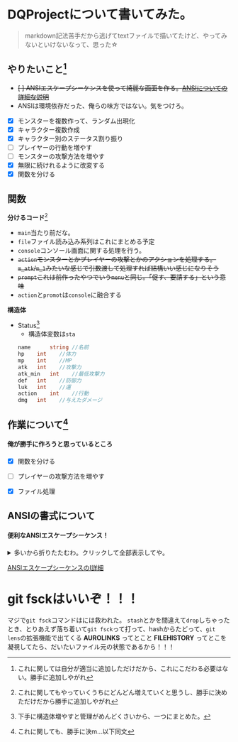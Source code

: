 # DQProjectについて書いてみた。

> markdown記法苦手だから逃げてtextファイルで描いてたけど、やってみないといけないなって、思った☆

## やりたいこと[^1]

[^1]:これに関しては自分が適当に追加しただけだから、これにこだわる必要はない。勝手に追加しやがれ
 - ~~[ ] ANSIエスケープシーケンスを使って綺麗な画面を作る。[ANSIについての詳細な説明](#ansiの書式について)~~
 - ANSIは環境依存だった、俺らの味方ではない。気をつけろ。
 - [x] モンスターを複数作って、ランダム出現化
 - [x] キャラクター複数作成
 - [x] キャラクター別のステータス割り振り
 - [ ] プレイヤーの行動を増やす
 - [ ] モンスターの攻撃方法を増やす
 - [x] 無限に続けれるように改変する
 - [x] 関数を分ける

## 関数

**分けるコード**[^2]
[^2]:これに関してもやっていくうちにどんどん増えていくと思うし、勝手に決めただけだから勝手に追加しやがれ
- `main`当たり前だな。
- `file`ファイル読み込み系列はこれにまとめる予定
- `console`コンソール画面に関する処理を行う。
- ~~`action`モンスターとかプレイヤーの攻撃とかのアクションを処理する。`m_atk`/`m_1`みたいな感じで引数渡して処理すれば結構いい感じになりそう~~
- ~~`prompt`これは前作ったやつでいう`menu`と同じ。「促す、要請する」という意味~~
- `action`と`promot`は`console`に融合する


**構造体**

- Status[^3]　
   + 構造体変数は`sta`
    ``` Go
	name	  string //名前
	hp	  int    //体力
	mp	  int    //MP
	atk	  int    //攻撃力
	atk_min   int    //最低攻撃力
	def	  int    //防御力
	luk	  int    //運
	action    int    //行動
	dmg	  int    //与えたダメージ
    ```

[^3]:下手に構造体増やすと管理がめんどくさいから、一つにまとめた。


## 作業について[^4]
[^4]:これに関しても、勝手に決m...以下同文

<h4>俺が勝手に作ろうと思っているところ</h4>

- [x] 関数を分ける
- [ ] プレイヤーの攻撃方法を増やす
- [x] ファイル処理


## ANSIの書式について


#### 便利なANSIエスケープシーケンス！

<details><summary>多いから折りたたむわ。クリックして全部表示してや。</summary>

- カーソルの移動
```Go
fmt.Print("\033[<行>;<列>H")
```
- 画面クリア
```Go
fmt.Print("\033[2J")
```
- 行クリア
```Go
fmt.Print("\033[K")
```
- 文字色変更
```Go
fmt.Print("\033[<色番号>m")
```
- フォントの太さ変更
```Go
fmt.Print("\033[<番号>m")
```
- 背景色変更
```Go
fmt.Print("\033[<背景色番号>m")
```
- 画面バッファの保存(これ便利やぞ！！)
```Go
fmt.Print("\033[s")
```
- 画面バッファの復元(これもセットやけどな！)
```Go
fmt.Print("\033[v")
```
</details>

[ANSIエスケープシーケンスのI詳細](https://www.mm2d.net/main/prog/c/console-02.html)

# git fsckはいいぞ！！！

マジで`git fsck`コマンドはには救われた。
`stash`とかを間違えて`drop`しちゃったとき、とりあえず落ち着いて`git fsck`って打って、hashからたどって、`git lens`の拡張機能で出てくる **AUROLINKS** ってとこと **FILEHISTORY** ってとこを凝視してたら、だいたいファイル元の状態であるから！！！
